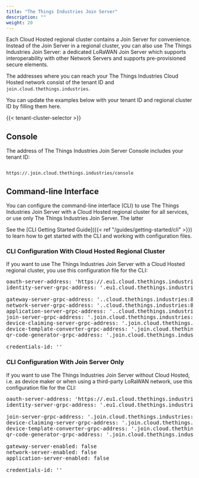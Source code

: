 ```yaml
---
title: "The Things Industries Join Server"
description: ""
weight: 20
---
```


Each Cloud Hosted regional cluster contains a Join Server for convenience. Instead of the Join Server in a regional cluster, you can also use The Things Industries Join Server: a dedicated LoRaWAN Join Server which supports interoperability with other Network Servers and supports pre-provisioned secure elements.

The addresses where you can reach your The Things Industries Cloud Hosted network consist of the tenant ID and `join.cloud.thethings.industries`.

You can update the examples below with your tenant ID and regional cluster ID by filling them here.

{{< tenant-cluster-selector >}}

## Console

The address of The Things Industries Join Server Console includes your tenant ID:

<p>
<code data-content="cluster-address">
https://<span data-content="tenant-id"></span>.join.cloud.thethings.industries/console
</code>
</p>

## Command-line Interface

You can configure the command-line interface (CLI) to use The Things Industries Join Server with a Cloud Hosted regional cluster for all services, or use only The Things Industries Join Server. The latter 

See the [CLI Getting Started Guide]({{< ref "/guides/getting-started/cli" >}}) to learn how to get started with the CLI and working with configuration files.

### CLI Configuration With Cloud Hosted Regional Cluster

If you want to use The Things Industries Join Server with a Cloud Hosted regional cluster, you use this configuration file for the CLI:

<pre>
oauth-server-address: 'https://<span data-content="tenant-id"></span>.eu1.cloud.thethings.industries/oauth'
identity-server-grpc-address: '<span data-content="tenant-id"></span>.eu1.cloud.thethings.industries:8884'

gateway-server-grpc-address: '<span data-content="tenant-id"></span>.<span data-content="cluster-id"></span>.cloud.thethings.industries:8884'
network-server-grpc-address: '<span data-content="tenant-id"></span>.<span data-content="cluster-id"></span>.cloud.thethings.industries:8884'
application-server-grpc-address: '<span data-content="tenant-id"></span>.<span data-content="cluster-id"></span>.cloud.thethings.industries:8884'
join-server-grpc-address: '<span data-content="tenant-id"></span>.join.cloud.thethings.industries:8884'
device-claiming-server-grpc-address: '<span data-content="tenant-id"></span>.join.cloud.thethings.industries:8884'
device-template-converter-grpc-address: '<span data-content="tenant-id"></span>.join.cloud.thethings.industries:8884'
qr-code-generator-grpc-address: '<span data-content="tenant-id"></span>.join.cloud.thethings.industries:8884'

credentials-id: '<span data-content="tenant-id"></span>'
</pre>

### CLI Configuration With Join Server Only

If you want to use The Things Industries Join Server without Cloud Hosted, i.e. as device maker or when using a third-party LoRaWAN network, use this configuration file for the CLI:

<pre>
oauth-server-address: 'https://<span data-content="tenant-id"></span>.eu1.cloud.thethings.industries/oauth'
identity-server-grpc-address: '<span data-content="tenant-id"></span>.eu1.cloud.thethings.industries:8884'

join-server-grpc-address: '<span data-content="tenant-id"></span>.join.cloud.thethings.industries:8884'
device-claiming-server-grpc-address: '<span data-content="tenant-id"></span>.join.cloud.thethings.industries:8884'
device-template-converter-grpc-address: '<span data-content="tenant-id"></span>.join.cloud.thethings.industries:8884'
qr-code-generator-grpc-address: '<span data-content="tenant-id"></span>.join.cloud.thethings.industries:8884'

gateway-server-enabled: false
network-server-enabled: false
application-server-enabled: false

credentials-id: '<span data-content="tenant-id"></span>'
</pre>
